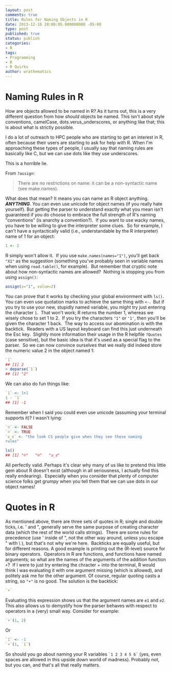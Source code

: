 ```yaml
---
layout: post
comments: true
title: Rules for Naming Objects in R
date: 2013-12-16 20:00:05.000000000 -05:00
type: post
published: true
status: publish
categories:
- R
tags:
- Programming
- R
- R Quirks
author: wrathematics
---
```



Naming Rules in R
=================

How are objects allowed to be named in R? As it turns out, this is a very different question from how *should* objects be named. This isn't about style conventions, camelCase, dots.verus_underscores, or anything like that; this is about what is strictly possible.

I do a lot of outreach to HPC people who are starting to get an interest in R, often because their users are starting to ask for help with R. When I'm approaching these types of people, I usually say that naming rules are basically like C, but we can use dots like they use underscores.

This is a horrible lie.

From `?assign`:

> There are no restrictions on name: it can be a non-syntactic name (see make.names).

What does that mean? It means you can name an R object anything. ***ANYTHING***. You can even use unicode for object names (if you really hate yourself). But getting the parser to understand exactly what you mean isn't guaranteed if you do choose to embrace the full strength of R's naming "conventions" (is anarchy a convention?).  If you want to use wacky names, you have to be willing to give the interpreter some clues.  So for example, I can't have a syntactically valid (i.e., understandable by the R interpreter) name of 1 for an object:

```R
1 <- 2
```

R simply won't allow it.  If you use `make.names(names="1")`, you'll get back `"X1"` as the suggestion (something you've probably seen in variable names when using `read.table()`, for example).  But remember
that cryptic note about how non-syntactic names are allowed?  Nothing is stopping you from using `assign()`:

```R
assign(x="1", value=2)
```

You can prove that it works by checking your global environment with `ls()`.  You can even use quotation marks to achieve the same thing with `<-`.  But if you try to use your new, stupidly named variable, you might try just entering the character `1`.  That won't work; R returns the number 1, whereas we wisely chose to set 1 to 2.  If you try the characters `"1"` or `'1'`, then you'll be given the character 1 back.  The way to access our abomination is with the backtick.  Readers with a US layout keyboard can find this just underneath the Esc key.  Slightly more information their usage in the R helpfile `?Quotes` (case sensitive), but the basic idea is that it's used as a special flag to the parser.  So we can now convince ourselves that we really did indeed store the numeric value 2 in the object named 1:

```R
`1`
## [1] 2
> deparse(`1`)
## [1] "2"
```

We can also do fun things like:

```R
`1` <- 1+1
1 - `1`
## [1] -1
```

Remember when I said you could even use unicode (assuming your terminal supports it)? I wasn't lying:

```R
`☺` <- FALSE
`☹` <- TRUE
`ಠ_ಠ` <- "the look CS people give when they see these naming
rules"

ls()
## [1] "☹"   "☺"   "ಠ_ಠ"
```

All perfectly valid. Perhaps it's clear why many of us like to pretend this little gem about R doesn't exist (although in all seriousness, I actually find this really endearing).  Especially when you consider that plenty of computer science folks get grumpy when you tell them that we can use dots in our object names!

Quotes in R
===========

As mentioned above, there are three sets of quotes in R; single and double ticks, i.e. ' and ", generally serve the same purpose of creating character data (which the rest of the world calls strings).  There are some rules for precedence (use ' inside of ", not the other way around, unless you escape " with \\ ), but that's not why we're here.  Backticks are equally useful, but for different reasons. A good example is printing out the (R-level) source for binary operators.  Operators in R are functions, and functions have named arguments; so what are the names of the arguments of the addition function `+`?  If I were to just try entering the chracter + into the terminal, R would think I was evaluating it with one argument missing (which is allowed), and politely ask me for the other argument. Of course, regular quoting casts a string, so `"+"` is no good. The solution is the backtick:

```R
`+`
```

Evaluating this expression shows us that the argument names are `e1` and `e2`. This also allows us to demystify how the parser behaves with respect to operators in a (very) small way. Consider for example:

```R
`+`(1, 2)
```

Or

```R
`1` <- -1
`+`(1, `1`)
```

So should you go about naming your R variables `` `1 2 3 4 5 6` `` (yes, even spaces are allowed in this upside down world of madness). Probably not, but you can, and that's all that really matters.
